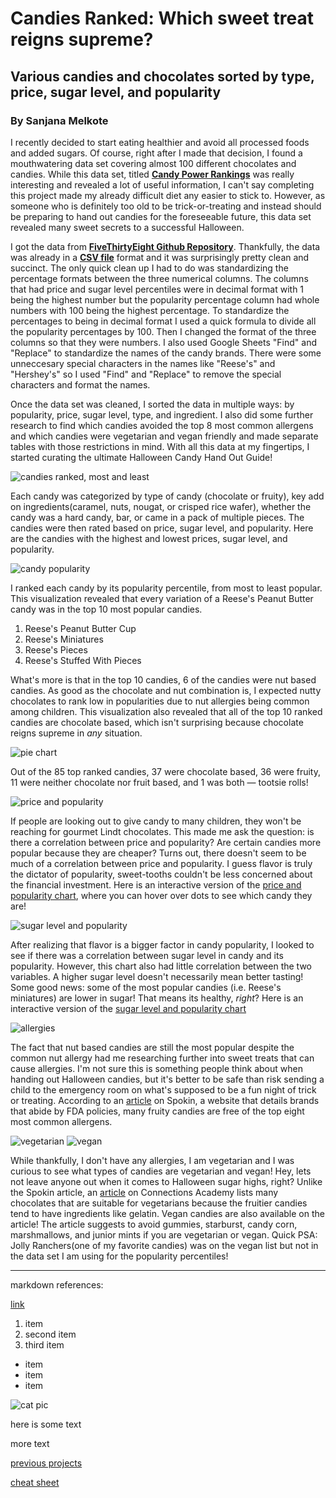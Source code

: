 Candies Ranked: Which sweet treat reigns supreme?
=
Various candies and chocolates sorted by type, price, sugar level, and popularity 
-
### By Sanjana Melkote 

I recently decided to start eating healthier and avoid all processed foods and added sugars. Of course, right after I made that decision, I found a mouthwatering data set covering almost 100 different chocolates and candies. While this data set, titled **[Candy Power Rankings](https://github.com/fivethirtyeight/data/tree/master/candy-power-ranking)** was really interesting and revealed a lot of useful information, I can't say completing this project made my already difficult diet any easier to stick to. However, as someone who is definitely too old to be trick-or-treating and instead should be preparing to hand out candies for the foreseeable future, this data set revealed many sweet secrets to a successful Halloween. 

I got the data from **[FiveThirtyEight Github Repository](https://github.com/fivethirtyeight/data)**. Thankfully, the data was already in a **[CSV file](https://raw.githubusercontent.com/fivethirtyeight/data/master/candy-power-ranking/candy-data.csv)** format and it was surprisingly pretty clean and succinct. The only quick clean up I had to do was standardizing the percentage formats between the three numerical columns. The columns that had price and sugar level percentiles were in decimal format with 1 being the highest number but the popularity percentage column had whole numbers with 100 being the highest percentage. To standardize the percentages to being in decimal format I used a quick formula to divide all the popularity percentages by 100. Then I changed the format of the three columns so that they were numbers. I also used Google Sheets "Find" and "Replace" to standardize the names of the candy brands. There were some unneccesary special characters in the names like "Reese's" and "Hershey's" so I used "Find" and "Replace" to remove the special characters and format the names.

Once the data set was cleaned, I sorted the data in multiple ways: by popularity, price, sugar level, type, and ingredient. I also did some further research to find which candies avoided the top 8 most common allergens and which candies were vegetarian and vegan friendly and made separate tables with those restrictions in mind. With all this data at my fingertips, I started curating the ultimate Halloween Candy Hand Out Guide!

![candies ranked, most and least](https://media.journalism.berkeley.edu/upload/2020/08/1597129324549fffe.png)

Each candy was categorized by type of candy (chocolate or fruity), key add on ingredients(caramel, nuts, nougat, or crisped rice wafer), whether the candy was a hard candy, bar, or came in a pack of multiple pieces. The candies were then rated based on price, sugar level, and popularity. Here are the candies with the highest and lowest prices, sugar level, and popularity.

![candy popularity](https://media.journalism.berkeley.edu/upload/2020/08/1597187754bc83131.png)

I ranked each candy by its popularity percentile, from most to least popular. This visualization revealed that every variation of a Reese's Peanut Butter candy was in the top 10 most popular candies.

1. Reese's Peanut Butter Cup
2. Reese's Miniatures
3. Reese's Pieces
4. Reese's Stuffed With Pieces

What's more is that in the top 10 candies, 6 of the candies were nut based candies. As good as the chocolate and nut combination is, I expected nutty chocolates to rank low in popularities due to nut allergies being common among children. This visualization also revealed that all of the top 10 ranked candies are chocolate based, which isn't surprising because chocolate reigns supreme in *any* situation. 

![pie chart](https://media.journalism.berkeley.edu/upload/2020/08/1597176374ecb9ed5.png)

Out of the 85 top ranked candies, 37 were chocolate based, 36 were fruity, 11 were neither chocolate nor fruit based, and 1 was both — tootsie rolls!

![price and popularity](https://media.journalism.berkeley.edu/upload/2020/08/1597128867b2a4275.png)

If people are looking out to give candy to many children, they won't be reaching for gourmet Lindt chocolates. This made me ask the question: is there a correlation between price and popularity? Are certain candies more popular because they are cheaper? Turns out, there doesn't seem to be much of a correlation between price and popularity. I guess flavor is truly the dictator of popularity, sweet-tooths couldn't be less concerned about the financial investment. Here is an interactive version of the [price and popularity chart](https://datawrapper.dwcdn.net/SpOE2/1/), where you can hover over dots to see which candy they are!

![sugar level and popularity](https://media.journalism.berkeley.edu/upload/2020/08/1597131083801a346.png)

After realizing that flavor is a bigger factor in candy popularity, I looked to see if there was a correlation between sugar level in candy and its popularity. However, this chart also had little correlation between the two variables. A higher sugar level doesn't necessarily mean better tasting! Some good news: some of the most popular candies (i.e. Reese's miniatures) are lower in sugar! That means its healthy, *right*?  Here is an interactive version of the [sugar level and popularity chart](https://datawrapper.dwcdn.net/mKacm/1/)

![allergies](https://media.journalism.berkeley.edu/upload/2020/08/159717820995d4bec.png)

The fact that nut based candies are still the most popular despite the common nut allergy had me researching further into sweet treats that can cause allergies. I'm not sure this is something people think about when handing out Halloween candies, but it's better to be safe than risk sending a child to the emergency room on what's supposed to be a fun night of trick or treating. According to an [article](https://www.spokin.com/candy-guide/list-of-food-allergy-friendly-halloween-candy) on Spokin, a website that details brands that abide by FDA policies, many fruity candies are free of the top eight most common allergens. 

![vegetarian](https://media.journalism.berkeley.edu/upload/2020/08/159718618983266e6.png)
![vegan](https://media.journalism.berkeley.edu/upload/2020/08/1597186493c6d31c9.png)

While thankfully, I don't have any allergies, I am vegetarian and I was curious to see what types of candies are vegetarian and vegan! Hey, lets not leave anyone out when it comes to Halloween sugar highs, right? Unlike the Spokin article, an [article](https://www.connectionsacademy.com/the-monitor/candies-vegetarians-vegans-can-eat) on Connections Academy lists many chocolates that are suitable for vegetarians because the fruitier candies tend to have ingredients like gelatin. Vegan candies are also available on the article! The article suggests to avoid gummies, starburst, candy corn, marshmallows, and junior mints if you are vegetarian or vegan. Quick PSA: Jolly Ranchers(one of my favorite candies) was on the vegan list but not in the data set I am using for the popularity percentiles! 







***

markdown references:

[link](https://wikipedia.org)

1. item
2. second item
3. third item

* item
* item
* item

![cat pic](https://placekitten.com/400/300)

here is some text

more text

[previous projects](http://paldhous.github.io/ucbdataviz/2017/index.html)

[cheat sheet](https://github.com/adam-p/markdown-here/wiki/Markdown-Cheatsheet)
